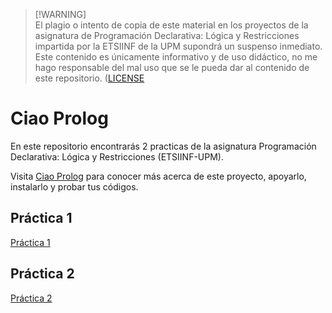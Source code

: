 >[!WARNING]\
>El plagio o intento de copia de este material en los proyectos de la asignatura de Programación Declarativa: Lógica y Restricciones impartida por la ETSIINF de la UPM supondrá un suspenso inmediato. Este contenido es únicamente informativo y de uso didáctico, no me hago responsable del mal uso que se le pueda dar al contenido de este repositorio. ([LICENSE](/LICENSE)

# Ciao Prolog
En este repositorio encontrarás 2 practicas de la asignatura Programación Declarativa: Lógica y Restricciones (ETSIINF-UPM).

Visita [Ciao Prolog](https://ciao-lang.org/) para conocer más acerca de este proyecto, apoyarlo, instalarlo y probar tus códigos. 

## Práctica 1
[Práctica 1](practica1)

## Práctica 2
[Práctica 2](practica2)
